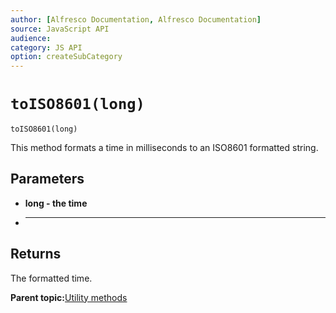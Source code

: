 ```yaml
---
author: [Alfresco Documentation, Alfresco Documentation]
source: JavaScript API
audience: 
category: JS API
option: createSubCategory
---
```


# ``toISO8601(long)``

``toISO8601(long)``

This method formats a time in milliseconds to an ISO8601 formatted string.

## Parameters

-   **long - the time**
-   ****

## Returns

The formatted time.

**Parent topic:**[Utility methods](../references/API-JS-Utility.md)

